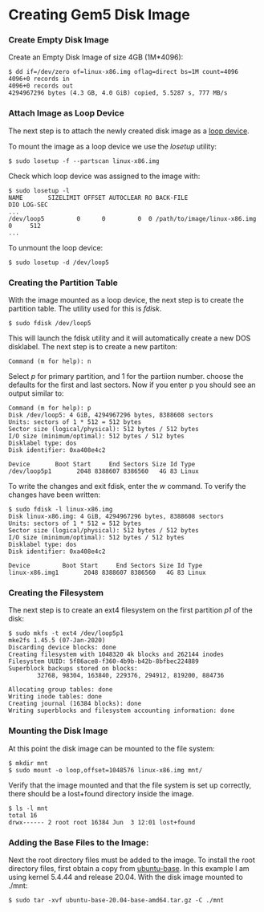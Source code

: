 # Creating Gem5 Disk Image

### Create Empty Disk Image

Create an Empty Disk Image of size 4GB (1M\*4096):
```
$ dd if=/dev/zero of=linux-x86.img oflag=direct bs=1M count=4096
4096+0 records in
4096+0 records out
4294967296 bytes (4.3 GB, 4.0 GiB) copied, 5.5287 s, 777 MB/s
```

### Attach Image as Loop Device

The next step is to attach the newly created disk image as a [loop device](https://en.wikipedia.org/wiki/Loop_device#:~:text=In%20Unix%2Dlike%20operating%20systems,existing%20file%20in%20the%20filesystem).

To mount the image as a loop device we use the *losetup* utility:
```
$ sudo losetup -f --partscan linux-x86.img
```

Check which loop device was assigned to the image with:
```
$ sudo losetup -l
NAME       SIZELIMIT OFFSET AUTOCLEAR RO BACK-FILE                    DIO LOG-SEC
...
/dev/loop5         0      0         0  0 /path/to/image/linux-x86.img   0     512
...
```

To unmount the loop device:
```
$ sudo losetup -d /dev/loop5
```

### Creating the Partition Table

With the image mounted as a loop device, the next step is to create the partition table. The utility used for this is *fdisk*.
```
$ sudo fdisk /dev/loop5
```

This will launch the fdisk utility and it will automatically create a new DOS disklabel. The next step is to create a new partiton:
```
Command (m for help): n
```

Select *p* for primary partition, and 1 for the partiion number. choose the defaults for the first and last sectors. Now if you enter p you should see an output similar to:
```
Command (m for help): p
Disk /dev/loop5: 4 GiB, 4294967296 bytes, 8388608 sectors
Units: sectors of 1 * 512 = 512 bytes
Sector size (logical/physical): 512 bytes / 512 bytes
I/O size (minimum/optimal): 512 bytes / 512 bytes
Disklabel type: dos
Disk identifier: 0xa408e4c2

Device       Boot Start     End Sectors Size Id Type
/dev/loop5p1       2048 8388607 8386560   4G 83 Linux
```

To write the changes and exit fdisk, enter the *w* command. To verify the changes have been written:
```
$ sudo fdisk -l linux-x86.img
Disk linux-x86.img: 4 GiB, 4294967296 bytes, 8388608 sectors
Units: sectors of 1 * 512 = 512 bytes
Sector size (logical/physical): 512 bytes / 512 bytes
I/O size (minimum/optimal): 512 bytes / 512 bytes
Disklabel type: dos
Disk identifier: 0xa408e4c2

Device         Boot Start     End Sectors Size Id Type
linux-x86.img1       2048 8388607 8386560   4G 83 Linux
```

### Creating the Filesystem

The next step is to create an ext4 filesystem on the first partition *p1* of the disk:
```
$ sudo mkfs -t ext4 /dev/loop5p1
mke2fs 1.45.5 (07-Jan-2020)
Discarding device blocks: done                            
Creating filesystem with 1048320 4k blocks and 262144 inodes
Filesystem UUID: 5f86ace8-f360-4b9b-b42b-8bfbec224889
Superblock backups stored on blocks: 
        32768, 98304, 163840, 229376, 294912, 819200, 884736

Allocating group tables: done                            
Writing inode tables: done                            
Creating journal (16384 blocks): done
Writing superblocks and filesystem accounting information: done
```

### Mounting the Disk Image

At this point the disk image can be mounted to the file system:
```
$ mkdir mnt
$ sudo mount -o loop,offset=1048576 linux-x86.img mnt/
```

Verify that the image mounted and that the file system is set up correctly, there
should be a lost+found directory inside the image.
```
$ ls -l mnt
total 16
drwx------ 2 root root 16384 Jun  3 12:01 lost+found
```

### Adding the Base Files to the Image:

Next the root directory files must be added to the image. To install the root
directory files, first obtain a copy from [ubuntu-base](http://cdimage.ubuntu.com/ubuntu-base/releases/). In this example I am using kernel 5.4.44 and release 20.04. With the disk image mounted to ./mnt:
```
$ sudo tar -xvf ubuntu-base-20.04-base-amd64.tar.gz -C ./mnt
```


